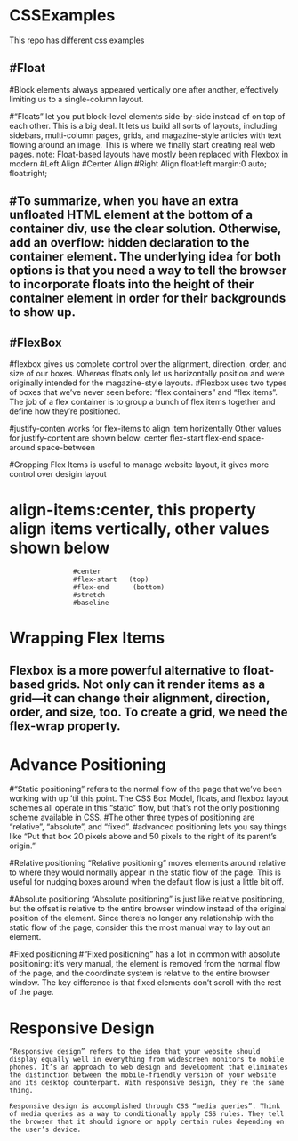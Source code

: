 # CSSExamples
This repo has different css examples 

#Float
----------------
#Block elements always appeared vertically one after another, effectively limiting us to a single-column layout.

#“Floats” let you put block-level elements side-by-side instead of on top of each other. This is a big deal. It lets us build all sorts of layouts, including sidebars, multi-column pages, grids, and magazine-style articles with text flowing around an image. This is where we finally start creating real web pages.
note: Float-based layouts have mostly been replaced with Flexbox in modern 
#Left Align     #Center Align       #Right Align
float:left       margin:0 auto;       float:right;

#To summarize, when you have an extra unfloated HTML element at the bottom of a container div, use the clear solution. Otherwise, add an overflow: hidden declaration to the container element. The underlying idea for both options is that you need a way to tell the browser to incorporate floats into the height of their container element in order for their backgrounds to show up.
-------------------------------------------------------------------------------------------------

#FlexBox
--------------------------------
#flexbox gives us complete control over the alignment, direction, order, and size of our boxes.  Whereas floats only let us horizontally position and were originally intended for the magazine-style layouts.
#Flexbox uses two types of boxes that we’ve never seen before: “flex containers” and “flex items”. The job of a flex container is to group a bunch of flex items together and define how they’re positioned.

#justify-conten works for flex-items to align item horizentally 
            Other values for justify-content are shown below:
            center
            flex-start
            flex-end
            space-around
            space-between

#Gropping Flex Items is useful to manage website layout, it gives more control over desigin layout

# align-items:center, this property align items vertically, other values shown below 
                    #center
                    #flex-start   (top)
                    #flex-end      (bottom)
                    #stretch
                    #baseline
# Wrapping Flex Items
Flexbox is a more powerful alternative to float-based grids. Not only can it render items as a grid—it can change their alignment, direction, order, and size, too. To create a grid, we need the flex-wrap property.
------------------------------------------------------------------------------------

# Advance Positioning
#“Static positioning” refers to the normal flow of the page that we’ve been working with up ’til this point. The CSS Box Model, floats, and flexbox layout schemes all operate in this “static” flow, but that’s not the only positioning scheme available in CSS.
        #The other three types of positioning are “relative”, “absolute”, and “fixed”. 
#advanced positioning lets you say things like “Put that box 20 pixels above and 50 pixels to the right of its parent’s origin.”

#Relative positioning
            “Relative positioning” moves elements around relative to where they would normally appear in the static flow of the page. This is useful for nudging boxes around when the default flow is just a little bit off.

#Absolute positioning
            “Absolute positioning” is just like relative positioning, but the offset is relative to the entire browser window instead of the original position of the element. Since there’s no longer any relationship with the static flow of the page, consider this the most manual way to lay out an element.
        
#Fixed positioning
            #“Fixed positioning” has a lot in common with absolute positioning: it’s very manual, the element is removed from the normal flow of the page, and the coordinate system is relative to the entire browser window. The key difference is that fixed elements don’t scroll with the rest of the page.


# Responsive Design
    “Responsive design” refers to the idea that your website should display equally well in everything from widescreen monitors to mobile phones. It’s an approach to web design and development that eliminates the distinction between the mobile-friendly version of your website and its desktop counterpart. With responsive design, they’re the same thing.

    Responsive design is accomplished through CSS “media queries”. Think of media queries as a way to conditionally apply CSS rules. They tell the browser that it should ignore or apply certain rules depending on the user’s device.


            
